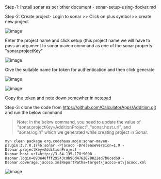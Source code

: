
Step-1: Install sonar as per other document - sonar-setup-using-docker.md

Step-2: Create project- Login to sonar >> Click on plus symbol >> create new project

![image](https://user-images.githubusercontent.com/24622526/128054553-43adb0c1-59df-4710-b307-a0a75edbba04.png)

Enter the project name and click setup (this project name we will have to pass an argument to sonar maven command as one of the sonar property "sonar.projectKey"

![image](https://user-images.githubusercontent.com/24622526/128054665-aed2497c-7c54-47d2-9852-b70d9c149982.png)

Give the suitable name for token for authentication and then click generate

![image](https://user-images.githubusercontent.com/24622526/128054784-90f36ecc-6269-420b-bd61-0f212769ae6e.png)

![image](https://user-images.githubusercontent.com/24622526/128054895-84d644c4-2648-4717-a006-26770fd6d89d.png)

Copy the token and note down somewher in notepad

Step-3: clone the code from https://github.com/CalculatorApps/Addition.git and run the below command

> Note: In the below command, you need to update the value of "sonar.projectKey=AdditionProject", "sonar.host.url", and "sonar.login" which we generated while creating project in Sonar.

	mvn clean package org.codehaus.mojo:sonar-maven-plugin:3.7.0.1746:sonar -Pjacoco -DreleaseVersion=1.0 -Dsonar.projectKey=AdditionProject -Dsonar.host.url=http://3.84.135.178:9000 -Dsonar.login=093e48fff29543c0b96d4762878022ed7b8ced69 -Dsonar.coverage.jacoco.xmlReportPaths=target\jacoco-ut\jacoco.xml


![image](https://user-images.githubusercontent.com/24622526/128055600-3d55e2c1-6bfa-4cf1-9181-440b61da7da9.png)




    
